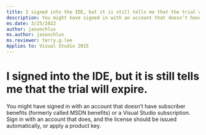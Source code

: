 ```yaml
---
title: I signed into the IDE, but it is still tells me that the trial will expire.
description: You might have signed in with an account that doesn’t have subscriber benefits (formerly called MSDN benefits) or a Visual Studio subscription. Sign in with an account that does, and the license should be issued automatically, or apply a product key.
ms.date: 3/25/2022
author: jasonchlus
ms.author: jasonchlus
ms.reviewer: terry.g.lee
Applies to: Visual Studio 2015
---
```


# I signed into the IDE, but it is still tells me that the trial will expire.

You might have signed in with an account that doesn’t have subscriber benefits (formerly called MSDN benefits) or a Visual Studio subscription. Sign in with an account that does, and the license should be issued automatically, or apply a product key.
